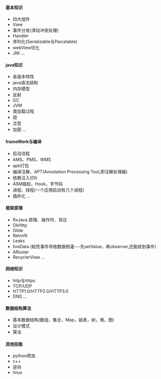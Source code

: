#### 基本知识
* 四大组件
* View
* 事件分发(滑动冲突处理)
* Handler
* 序列化(Serializable与Parcelable)
* webView优化
* JNI
...

#### java知识
* 各版本特性
* java语法结构
* 内存模型
* 反射
* GC
* JVM
* 类加载过程
* 锁
* 泛型
* 加密
...

#### frameWork与编译
* 启动流程
* AMS、PMS、WMS
* apk打包
* 编译注解、APT(Annotation Processing Tool,即注解处理器)
* 依赖注入(DI)
* ASM插桩，Hook，字节码
* 进程、线程(一个应用启动有几个进程)
* 插件化
...

#### 框架原理
* RxJava 原理、操作符、背压
* OkHttp
* Glide
* Retrofit
* Leaks
* liveData (粘性事件导致数据倒灌---先setValue，再observer,还能收到事件)
* ARouter
* RecyclerView
...

#### 网络知识
* http与https
* TCP/UDP
* HTTP1.0/HTTP2.0/HTTP3.0
* DNS
... 

#### 数据结构算法
* 基本数据结构(数组，集合，Map，链表，树，堆，图)
* 设计模式
* 算法

#### 其他技能
* python爬虫
* c++
* 逆向
* linux

